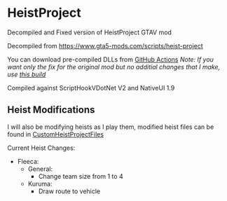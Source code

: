 # HeistProject
Decompiled and Fixed version of HeistProject GTAV mod

Decompiled from https://www.gta5-mods.com/scripts/heist-project

You can download pre-compiled DLLs from [GitHub Actions](https://github.com/Puyodead1/HeistProject/actions)
*Note: If you want only the fix for the original mod but no additial changes that I make, use [this build](https://github.com/Puyodead1/HeistProject/suites/5947804197/artifacts/203934228)*

Compiled against ScriptHookVDotNet V2 and NativeUI 1.9

## Heist Modifications
I will also be modifying heists as I play them, modified heist files can be found in [CustomHeistProjectFiles](/CustomHeistProjectFiles)

Current Heist Changes:
  - Fleeca:
	- General:
	  - Change team size from 1 to 4
    - Kuruma:
	  - Draw route to vehicle